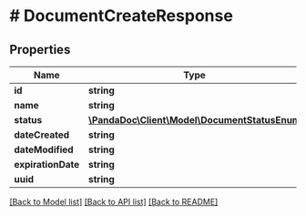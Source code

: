 # # DocumentCreateResponse

## Properties

Name | Type | Description | Notes
------------ | ------------- | ------------- | -------------
**id** | **string** |  | [optional]
**name** | **string** |  | [optional]
**status** | [**\PandaDoc\Client\Model\DocumentStatusEnum**](DocumentStatusEnum.md) |  | [optional]
**dateCreated** | **string** |  | [optional]
**dateModified** | **string** |  | [optional]
**expirationDate** | **string** |  | [optional]
**uuid** | **string** |  | [optional]

[[Back to Model list]](../../README.md#models) [[Back to API list]](../../README.md#endpoints) [[Back to README]](../../README.md)

